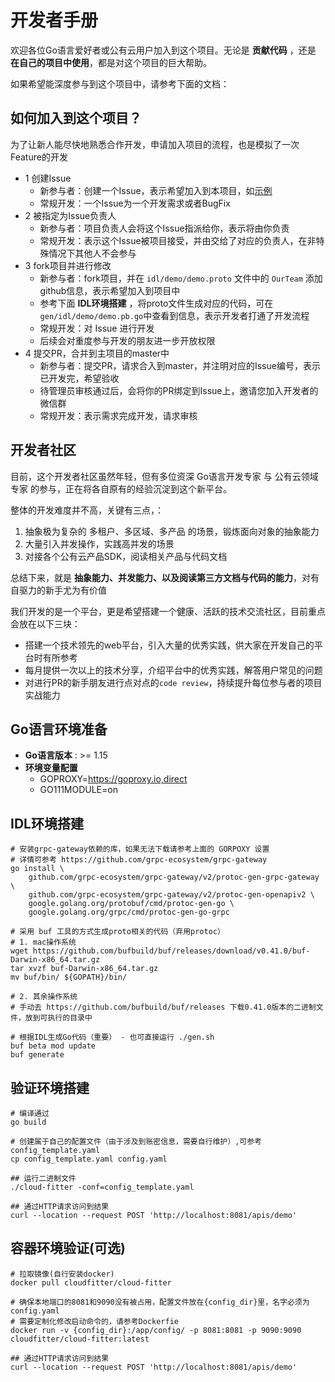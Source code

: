 # 开发者手册

欢迎各位Go语言爱好者或公有云用户加入到这个项目。无论是 **贡献代码** ，还是 **在自己的项目中使用**，都是对这个项目的巨大帮助。

如果希望能深度参与到这个项目中，请参考下面的文档：

## 如何加入到这个项目？

为了让新人能尽快地熟悉合作开发，申请加入项目的流程，也是模拟了一次Feature的开发

- 1 创建Issue
  - 新参与者：创建一个Issue，表示希望加入到本项目，如[示例](https://github.com/cloud-fitter/cloud-fitter/issues/8)
  - 常规开发：一个Issue为一个开发需求或者BugFix
- 2 被指定为Issue负责人
  - 新参与者：项目负责人会将这个Issue指派给你，表示将由你负责
  - 常规开发：表示这个Issue被项目接受，并由交给了对应的负责人，在非特殊情况下其他人不会参与
- 3 fork项目并进行修改
  - 新参与者：fork项目，并在 `idl/demo/demo.proto` 文件中的 `OurTeam` 添加github信息，表示希望加入到项目中
  - 参考下面 **IDL环境搭建** ，将proto文件生成对应的代码，可在 `gen/idl/demo/demo.pb.go`中查看到信息，表示开发者打通了开发流程
  - 常规开发：对 Issue 进行开发
  - 后续会对重度参与开发的朋友进一步开放权限
- 4 提交PR，合并到主项目的master中
  - 新参与者：提交PR，请求合入到master，并注明对应的Issue编号，表示已开发完，希望验收
  - 待管理员审核通过后，会将你的PR绑定到Issue上，邀请您加入开发者的微信群
  - 常规开发：表示需求完成开发，请求审核

## 开发者社区

目前，这个开发者社区虽然年轻，但有多位资深 Go语言开发专家 与 公有云领域专家 的参与，正在将各自原有的经验沉淀到这个新平台。

整体的开发难度并不高，关键有三点，：

1. 抽象极为复杂的 多租户、多区域、多产品 的场景，锻炼面向对象的抽象能力
2. 大量引入并发操作，实践高并发的场景
3. 对接各个公有云产品SDK，阅读相关产品与代码文档

总结下来，就是 **抽象能力、并发能力、以及阅读第三方文档与代码的能力**，对有自驱力的新手尤为有价值

我们开发的是一个平台，更是希望搭建一个健康、活跃的技术交流社区，目前重点会放在以下三块：

- 搭建一个技术领先的web平台，引入大量的优秀实践，供大家在开发自己的平台时有所参考
- 每月提供一次以上的技术分享，介绍平台中的优秀实践，解答用户常见的问题
- 对进行PR的新手朋友进行点对点的`code review`，持续提升每位参与者的项目实战能力

## Go语言环境准备

- **Go语言版本** : >= 1.15
- **环境变量配置**
  - GOPROXY=https://goproxy.io,direct
  - GO111MODULE=on

## IDL环境搭建

```shell script
# 安装grpc-gateway依赖的库，如果无法下载请参考上面的 GORPOXY 设置
# 详情可参考 https://github.com/grpc-ecosystem/grpc-gateway
go install \
    github.com/grpc-ecosystem/grpc-gateway/v2/protoc-gen-grpc-gateway \
    github.com/grpc-ecosystem/grpc-gateway/v2/protoc-gen-openapiv2 \
    google.golang.org/protobuf/cmd/protoc-gen-go \
    google.golang.org/grpc/cmd/protoc-gen-go-grpc

# 采用 buf 工具的方式生成proto相关的代码（弃用protoc）
# 1. mac操作系统
wget https://github.com/bufbuild/buf/releases/download/v0.41.0/buf-Darwin-x86_64.tar.gz
tar xvzf buf-Darwin-x86_64.tar.gz
mv buf/bin/ ${GOPATH}/bin/

# 2. 其余操作系统
# 手动去 https://github.com/bufbuild/buf/releases 下载0.41.0版本的二进制文件，放到可执行的目录中

# 根据IDL生成Go代码（重要） - 也可直接运行 ./gen.sh
buf beta mod update
buf generate
```

## 验证环境搭建

```shell script
# 编译通过
go build 

# 创建属于自己的配置文件（由于涉及到账密信息，需要自行维护）,可参考 config_template.yaml
cp config_template.yaml config.yaml

## 运行二进制文件
./cloud-fitter -conf=config_template.yaml

## 通过HTTP请求访问到结果
curl --location --request POST 'http://localhost:8081/apis/demo'
```

## 容器环境验证(可选)

```shell script
# 拉取镜像(自行安装docker)
docker pull cloudfitter/cloud-fitter

# 确保本地端口的8081和9090没有被占用，配置文件放在{config_dir}里，名字必须为 config.yaml
# 需要定制化修改启动命令的，请参考Dockerfie
docker run -v {config_dir}:/app/config/ -p 8081:8081 -p 9090:9090 cloudfitter/cloud-fitter:latest

## 通过HTTP请求访问到结果
curl --location --request POST 'http://localhost:8081/apis/demo'
```
